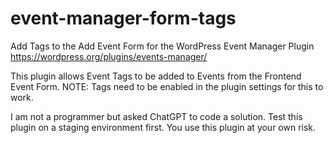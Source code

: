 # event-manager-form-tags
Add Tags to the Add Event Form for the WordPress Event Manager Plugin https://wordpress.org/plugins/events-manager/

This plugin allows Event Tags to be added to Events from the Frontend Event Form.
NOTE: Tags need to be enabled in the plugin settings for this to work.

I am not a programmer but asked ChatGPT to code a solution.
Test this plugin on a staging environment first. You use this plugin at your own risk. 
